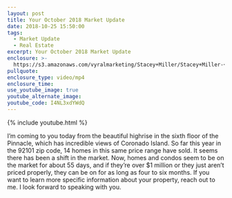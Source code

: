 ```yaml
---
layout: post
title: Your October 2018 Market Update
date: 2018-10-25 15:50:00
tags:
  - Market Update
  - Real Estate
excerpt: Your October 2018 Market Update
enclosure: >-
  https://s3.amazonaws.com/vyralmarketing/Stacey+Miller/Stacey+Miller-+Our+October+2018+Market+Update+for+San+Diego.mp4
pullquote:
enclosure_type: video/mp4
enclosure_time:
use_youtube_image: true
youtube_alternate_image:
youtube_code: I4NL3xdYWdQ
---
```


{% include youtube.html %}

I’m coming to you today from the beautiful highrise in the sixth floor of the Pinnacle, which has incredible views of Coronado Island. So far this year in the 92101 zip code, 14 homes in this same price range have sold. It seems there has been a shift in the market. Now, homes and condos seem to be on the market for about 55 days, and if they’re over $1 million or they just aren’t priced properly, they can be on for as long as four to six months. If you want to learn more specific information about your property, reach out to me. I look forward to speaking with you.